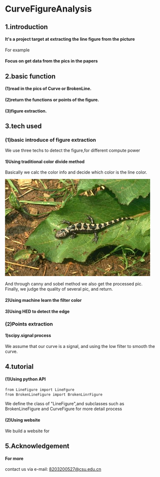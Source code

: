 # CurveFigureAnalysis
## 1.introduction
#### It's a project target at extracting the line figure from the picture
For example
#### Focus on get data from the pics in the papers
## 2.basic function
#### (1)read in the pics of Curve or BrokenLine.
#### (2)return the functions or points of the figure.
#### (3)figure extraction.
## 3.tech used
### (1)basic introduce of figure extraction
We use three techs to detect the figure,for different compute power
#### 1)Using traditional color divide method
Basically we calc the color info and decide which color is the line color.

<img src="./images/sample.png"/>

And through canny and sobel method we also get the processed pic.
Finally, we judge the quality of several pic, and return.
#### 2)Using machine learn the filter color
#### 3)Using HED to detect the edge
### (2)Points extraction
#### 1)scipy.signal process
We assume that our curve is a signal, and using the low filter to smooth the curve.
## 4.tutorial
#### (1)Using python API
    from LineFigure import LineFgure
    from BrokenLineFigure import BrokenLinrFigure
We define the class of "LineFigure",and subclasses such as 
BrokenLineFigure and CurveFigure for more detail process

#### (2)Using website
We build a website for 
## 5.Acknowledgement
#### For more
contact us via e-mail: 8203200527@csu.edu.cn
